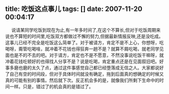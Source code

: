 title: 吃饭这点事儿
tags: []
date: 2007-11-20 00:04:17
---

<p>&nbsp;&nbsp;&nbsp;&nbsp; 说请某同学吃饭到现在为止,有一年多时间了,在这个不算长,但对于吃饭周期来说也不算短的时间里,吃饭双方都做过不懈的努力,但据最新情报反映,还是没吃成。这事儿已经不完全是吃饭这么简单了。对于被请方，肯定不是不上心，你想呀，吃喝呀，甭管吃喝啥，就冲着不花钱也得狂奔一趟不是？就算不屑吃喝，就老同学见面也是不的不去的吧。对于请方，肯定也不是不愿意，不然没事说吃饭干嘛呀，就冲着花钱吃顿好的也得找人分享不是？说是吃喝，肯定重点还是在见面叙旧吧。好事多磨也磨的太久了点，通过这件事感觉自己都已经堕落成无信之人。大家都说好了自己有空的时间段，但对于具体时间就没有确定，拖到后面真的想确定的时候又真的可能有别的事情。然后就下次。反正机会多的是，就像我们所剩下生命中的时间一样。只是，错过了的机会真的是错过了。
</p>